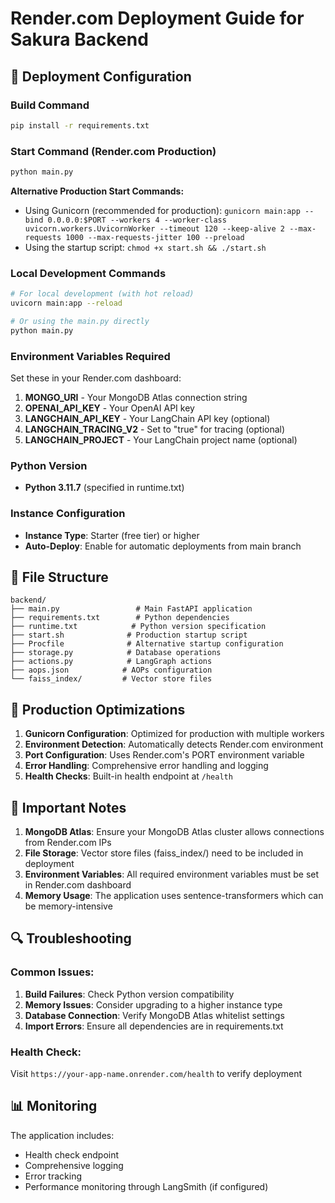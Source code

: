 # Render.com Deployment Guide for Sakura Backend

## 🚀 Deployment Configuration

### Build Command
```bash
pip install -r requirements.txt
```

### Start Command (Render.com Production)
```bash
python main.py
```

**Alternative Production Start Commands:**
- Using Gunicorn (recommended for production): `gunicorn main:app --bind 0.0.0.0:$PORT --workers 4 --worker-class uvicorn.workers.UvicornWorker --timeout 120 --keep-alive 2 --max-requests 1000 --max-requests-jitter 100 --preload`
- Using the startup script: `chmod +x start.sh && ./start.sh`

### Local Development Commands
```bash
# For local development (with hot reload)
uvicorn main:app --reload

# Or using the main.py directly
python main.py
```

### Environment Variables Required

Set these in your Render.com dashboard:

1. **MONGO_URI** - Your MongoDB Atlas connection string
2. **OPENAI_API_KEY** - Your OpenAI API key
3. **LANGCHAIN_API_KEY** - Your LangChain API key (optional)
4. **LANGCHAIN_TRACING_V2** - Set to "true" for tracing (optional)
5. **LANGCHAIN_PROJECT** - Your LangChain project name (optional)

### Python Version
- **Python 3.11.7** (specified in runtime.txt)

### Instance Configuration
- **Instance Type**: Starter (free tier) or higher
- **Auto-Deploy**: Enable for automatic deployments from main branch

## 📁 File Structure
```
backend/
├── main.py                 # Main FastAPI application
├── requirements.txt        # Python dependencies
├── runtime.txt            # Python version specification
├── start.sh              # Production startup script
├── Procfile              # Alternative startup configuration
├── storage.py            # Database operations
├── actions.py            # LangGraph actions
├── aops.json            # AOPs configuration
└── faiss_index/         # Vector store files
```

## 🔧 Production Optimizations

1. **Gunicorn Configuration**: Optimized for production with multiple workers
2. **Environment Detection**: Automatically detects Render.com environment
3. **Port Configuration**: Uses Render.com's PORT environment variable
4. **Error Handling**: Comprehensive error handling and logging
5. **Health Checks**: Built-in health endpoint at `/health`

## 🚨 Important Notes

1. **MongoDB Atlas**: Ensure your MongoDB Atlas cluster allows connections from Render.com IPs
2. **File Storage**: Vector store files (faiss_index/) need to be included in deployment
3. **Environment Variables**: All required environment variables must be set in Render.com dashboard
4. **Memory Usage**: The application uses sentence-transformers which can be memory-intensive

## 🔍 Troubleshooting

### Common Issues:
1. **Build Failures**: Check Python version compatibility
2. **Memory Issues**: Consider upgrading to a higher instance type
3. **Database Connection**: Verify MongoDB Atlas whitelist settings
4. **Import Errors**: Ensure all dependencies are in requirements.txt

### Health Check:
Visit `https://your-app-name.onrender.com/health` to verify deployment

## 📊 Monitoring

The application includes:
- Health check endpoint
- Comprehensive logging
- Error tracking
- Performance monitoring through LangSmith (if configured)
